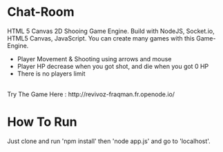 # Chat-Room
HTML 5 Canvas 2D Shooing Game Engine. Build with NodeJS, Socket.io, HTML5 Canvas, JavaScript.
You can create many games with this Game-Engine.
<br>
- Player Movement & Shooting using arrows and mouse
- Player HP decrease when you got shot, and die when you got 0 HP
- There is no players limit
<br>
Try The Game Here : http://revivoz-fraqman.fr.openode.io/

# How To Run
Just clone and run 'npm install' then 'node app.js' and go to 'localhost'.

